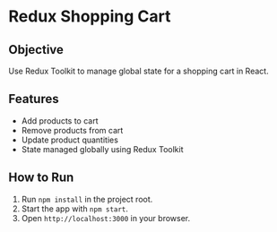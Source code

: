 # Redux Shopping Cart

## Objective
Use Redux Toolkit to manage global state for a shopping cart in React.

## Features
- Add products to cart
- Remove products from cart
- Update product quantities
- State managed globally using Redux Toolkit

## How to Run
1. Run `npm install` in the project root.
2. Start the app with `npm start`.
3. Open `http://localhost:3000` in your browser.
